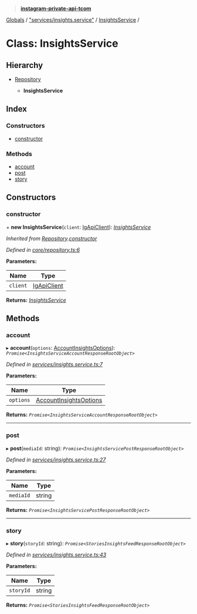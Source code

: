 > **[instagram-private-api-tcom](../README.md)**

[Globals](../README.md) / ["services/insights.service"](../modules/_services_insights_service_.md) / [InsightsService](_services_insights_service_.insightsservice.md) /

# Class: InsightsService

## Hierarchy

* [Repository](_core_repository_.repository.md)

  * **InsightsService**

## Index

### Constructors

* [constructor](_services_insights_service_.insightsservice.md#constructor)

### Methods

* [account](_services_insights_service_.insightsservice.md#account)
* [post](_services_insights_service_.insightsservice.md#post)
* [story](_services_insights_service_.insightsservice.md#story)

## Constructors

###  constructor

\+ **new InsightsService**(`client`: [IgApiClient](_core_client_.igapiclient.md)): *[InsightsService](_services_insights_service_.insightsservice.md)*

*Inherited from [Repository](_core_repository_.repository.md).[constructor](_core_repository_.repository.md#constructor)*

*Defined in [core/repository.ts:6](https://github.com/cuonglnhust/instagram-private-api-tcom/blob/master/src/core/repository.ts#L6)*

**Parameters:**

Name | Type |
------ | ------ |
`client` | [IgApiClient](_core_client_.igapiclient.md) |

**Returns:** *[InsightsService](_services_insights_service_.insightsservice.md)*

## Methods

###  account

▸ **account**(`options`: [AccountInsightsOptions](../interfaces/_types_insights_options_.accountinsightsoptions.md)): *`Promise<InsightsServiceAccountResponseRootObject>`*

*Defined in [services/insights.service.ts:7](https://github.com/cuonglnhust/instagram-private-api-tcom/blob/3e16058/src/services/insights.service.ts#L7)*

**Parameters:**

Name | Type |
------ | ------ |
`options` | [AccountInsightsOptions](../interfaces/_types_insights_options_.accountinsightsoptions.md) |

**Returns:** *`Promise<InsightsServiceAccountResponseRootObject>`*

___

###  post

▸ **post**(`mediaId`: string): *`Promise<InsightsServicePostResponseRootObject>`*

*Defined in [services/insights.service.ts:27](https://github.com/cuonglnhust/instagram-private-api-tcom/blob/3e16058/src/services/insights.service.ts#L27)*

**Parameters:**

Name | Type |
------ | ------ |
`mediaId` | string |

**Returns:** *`Promise<InsightsServicePostResponseRootObject>`*

___

###  story

▸ **story**(`storyId`: string): *`Promise<StoriesInsightsFeedResponseRootObject>`*

*Defined in [services/insights.service.ts:43](https://github.com/cuonglnhust/instagram-private-api-tcom/blob/3e16058/src/services/insights.service.ts#L43)*

**Parameters:**

Name | Type |
------ | ------ |
`storyId` | string |

**Returns:** *`Promise<StoriesInsightsFeedResponseRootObject>`*